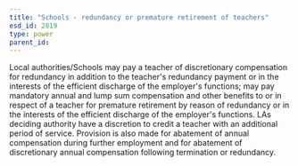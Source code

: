```yaml
---
title: "Schools - redundancy or premature retirement of teachers"
esd_id: 2819
type: power
parent_id:  
---
```


Local authorities/Schools may pay a teacher of discretionary compensation for redundancy in addition to the teacher's redundancy payment or in the interests of the efficient discharge of the employer's functions; may pay mandatory annual and lump sum compensation and other benefits to or in respect of a teacher for premature retirement by reason of redundancy or in the interests of the efficient discharge of the employer's functions.  LAs deciding authority have a discretion to credit a teacher with an additional period of service.  Provision is also made for abatement of annual compensation during further employment and for abatement of discretionary annual compensation following termination or redundancy.

